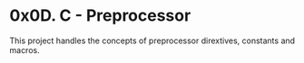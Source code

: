 # 0x0D. C - Preprocessor
This project handles the concepts of preprocessor dirextives, constants and macros.
